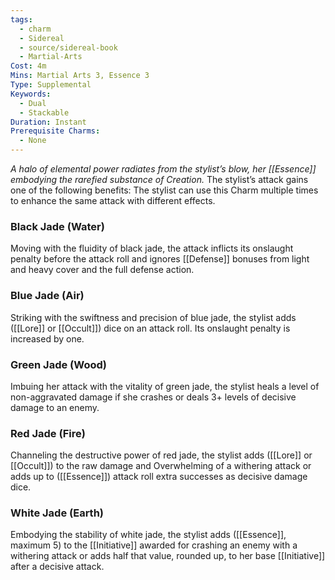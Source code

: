 ```yaml
---
tags:
  - charm
  - Sidereal
  - source/sidereal-book
  - Martial-Arts
Cost: 4m
Mins: Martial Arts 3, Essence 3
Type: Supplemental
Keywords:
  - Dual
  - Stackable
Duration: Instant
Prerequisite Charms:
  - None
---
```

*A halo of elemental power radiates from the stylist’s blow, her [[Essence]] embodying the rarefied substance of Creation.*
The stylist’s attack gains one of the following benefits: 
The stylist can use this Charm multiple times to enhance the same attack with different effects.
### Black Jade (Water)
Moving with the fluidity of black jade, the attack inflicts its onslaught penalty before the attack roll and ignores [[Defense]] bonuses from light and heavy cover and the full defense action.
### Blue Jade (Air)
Striking with the swiftness and precision of blue jade, the stylist adds ([[Lore]] or [[Occult]]) dice on an attack roll. Its onslaught penalty is increased by one.
### Green Jade (Wood)
Imbuing her attack with the vitality of green jade, the stylist heals a level of non-aggravated damage if she crashes or deals 3+ levels of decisive damage to an enemy. 
### Red Jade (Fire)
Channeling the destructive power of red jade, the stylist adds ([[Lore]] or [[Occult]]) to the raw damage and Overwhelming of a withering attack or adds up to ([[Essence]]) attack roll extra successes as decisive damage dice. 
### White Jade (Earth)
Embodying the stability of white jade, the stylist adds ([[Essence]], maximum 5) to the [[Initiative]] awarded for crashing an enemy with a withering attack or adds half that value, rounded up, to her base [[Initiative]] after a decisive attack.